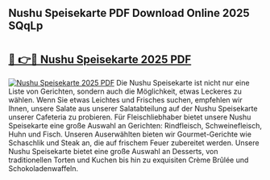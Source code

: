 ## Nushu Speisekarte PDF Download Online 2025 SQqLp

# <h2><a href="http://gc5dzd.nevu.top/?p=Nushu+Speisekarte">🔗 👉🔴 Nushu Speisekarte 2025 PDF</a></h2>

[![Nushu Speisekarte 2025 PDF](https://i.imgur.com/dBaPXMq.png)](http://gc5dzd.nevu.top/?p=Nushu+Speisekarte)
Die Nushu Speisekarte ist nicht nur eine Liste von Gerichten, sondern auch die Möglichkeit, etwas Leckeres zu wählen. Wenn Sie etwas Leichtes und Frisches suchen, empfehlen wir Ihnen, unsere Salate aus unserer Salatabteilung auf der Nushu Speisekarte unserer Cafeteria zu probieren. Für Fleischliebhaber bietet unsere Nushu Speisekarte eine große Auswahl an Gerichten: Rindfleisch, Schweinefleisch, Huhn und Fisch. Unseren Auserwählten bieten wir Gourmet-Gerichte wie Schaschlik und Steak an, die auf frischem Feuer zubereitet werden. Unsere Nushu Speisekarte bietet eine große Auswahl an Desserts, von traditionellen Torten und Kuchen bis hin zu exquisiten Crème Brûlée und Schokoladenwaffeln.
